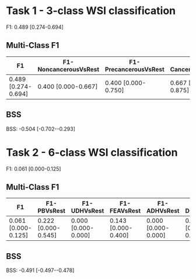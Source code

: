 # Task 1 - 3-class WSI classification
F1: 0.489 [0.274-0.694]
## Multi-Class F1

| F1 | F1-NoncancerousVsRest | F1-PrecancerousVsRest | F1-CancerousVsRest |
| ------ | ------ | ------ | ------ |
| 0.489 [0.274-0.694] | 0.400 [0.000-0.667] | 0.400 [0.000-0.750] | 0.667 [0.400-0.875] |
## BSS
BSS: -0.504 [-0.702--0.293]

# Task 2 - 6-class WSI classification
F1: 0.061 [0.000-0.125]
## Multi-Class F1

| F1 | F1-PBVsRest | F1-UDHVsRest | F1-FEAVsRest | F1-ADHVsRest | F1-DCISVsRest | F1-ICVsRest |
| ------ | ------ | ------ | ------ | ------ | ------ | ------ |
| 0.061 [0.000-0.125] | 0.222 [0.000-0.545] | 0.000 [0.000-0.000] | 0.143 [0.000-0.400] | 0.000 [0.000-0.000] | 0.000 [0.000-0.000] | 0.000 [0.000-0.000] |
## BSS
BSS: -0.491 [-0.497--0.478]
